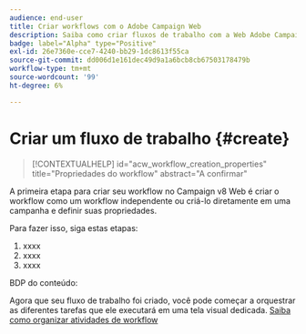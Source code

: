 ```yaml
---
audience: end-user
title: Criar workflows com o Adobe Campaign Web
description: Saiba como criar fluxos de trabalho com a Web Adobe Campaign
badge: label="Alpha" type="Positive"
exl-id: 26e7360e-cce7-4240-bb29-1dc8613f55ca
source-git-commit: dd006d1e161dec49d9a1a6bcb8cb67503178479b
workflow-type: tm+mt
source-wordcount: '99'
ht-degree: 6%

---
```



# Criar um fluxo de trabalho {#create}

>[!CONTEXTUALHELP]
>id="acw_workflow_creation_properties"
>title="Propriedades do workflow"
>abstract="A confirmar"

A primeira etapa para criar seu workflow no Campaign v8 Web é criar o workflow como um workflow independente ou criá-lo diretamente em uma campanha e definir suas propriedades.

Para fazer isso, siga estas etapas:

1. xxxx
1. xxxx
1. xxxx

BDP do conteúdo:

Agora que seu fluxo de trabalho foi criado, você pode começar a orquestrar as diferentes tarefas que ele executará em uma tela visual dedicada. [Saiba como organizar atividades de workflow](build-workflow.md)
